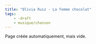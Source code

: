 ```yaml
---
title: "Olivia Ruiz - La femme chocolat"
tags:
    - -draft
    - musique/chanson
---
```


Page créée automatiquement, mais vide.

